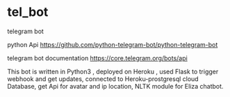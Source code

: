 # tel_bot
telegram bot

python Api
https://github.com/python-telegram-bot/python-telegram-bot

telegram bot documentation
https://core.telegram.org/bots/api

This bot is written in Python3 ,
deployed on Heroku ,
used Flask to trigger webhook and get updates,
connected to Heroku-prostgresql cloud Database,
get Api for avatar and ip location,
NLTK module for Eliza chatbot.
